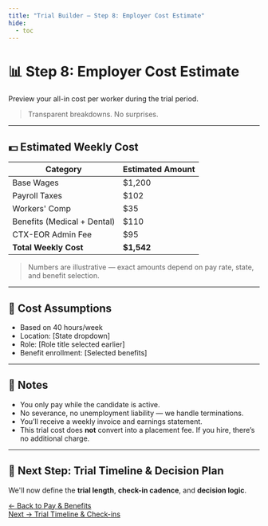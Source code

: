```yaml
---
title: "Trial Builder — Step 8: Employer Cost Estimate"
hide:
  - toc
---
```


# 📊 Step 8: Employer Cost Estimate  
Preview your all-in cost per worker during the trial period.

> Transparent breakdowns. No surprises.

---

## 💵 Estimated Weekly Cost

| Category | Estimated Amount |
|----------|------------------|
| Base Wages | $1,200 |
| Payroll Taxes | $102 |
| Workers' Comp | $35 |
| Benefits (Medical + Dental) | $110 |
| CTX-EOR Admin Fee | $95 |
| **Total Weekly Cost** | **$1,542** |

> Numbers are illustrative — exact amounts depend on pay rate, state, and benefit selection.

---

## 🧮 Cost Assumptions

- Based on 40 hours/week
- Location: [State dropdown]
- Role: [Role title selected earlier]
- Benefit enrollment: [Selected benefits]

---

## 📎 Notes

- You only pay while the candidate is active.
- No severance, no unemployment liability — we handle terminations.
- You’ll receive a weekly invoice and earnings statement.
- This trial cost does **not** convert into a placement fee. If you hire, there’s no additional charge.

---

## 🎯 Next Step: Trial Timeline & Decision Plan

We'll now define the **trial length**, **check-in cadence**, and **decision logic**.

[← Back to Pay & Benefits](trial-builder-step7.md)  
[Next → Trial Timeline & Check-ins](trial-builder-step9.md)
